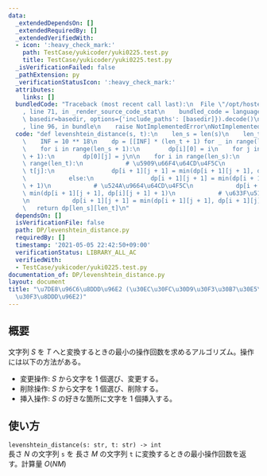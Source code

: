 ```yaml
---
data:
  _extendedDependsOn: []
  _extendedRequiredBy: []
  _extendedVerifiedWith:
  - icon: ':heavy_check_mark:'
    path: TestCase/yukicoder/yuki0225.test.py
    title: TestCase/yukicoder/yuki0225.test.py
  _isVerificationFailed: false
  _pathExtension: py
  _verificationStatusIcon: ':heavy_check_mark:'
  attributes:
    links: []
  bundledCode: "Traceback (most recent call last):\n  File \"/opt/hostedtoolcache/Python/3.10.4/x64/lib/python3.10/site-packages/onlinejudge_verify/documentation/build.py\"\
    , line 71, in _render_source_code_stat\n    bundled_code = language.bundle(stat.path,\
    \ basedir=basedir, options={'include_paths': [basedir]}).decode()\n  File \"/opt/hostedtoolcache/Python/3.10.4/x64/lib/python3.10/site-packages/onlinejudge_verify/languages/python.py\"\
    , line 96, in bundle\n    raise NotImplementedError\nNotImplementedError\n"
  code: "def levenshtein_distance(s, t):\n    len_s = len(s)\n    len_t = len(t)\n\
    \    INF = 10 ** 18\n    dp = [[INF] * (len_t + 1) for _ in range(len_s + 1)]\n\
    \    for i in range(len_s + 1):\n        dp[i][0] = i\n    for j in range(len_t\
    \ + 1):\n        dp[0][j] = j\n\n    for i in range(len_s):\n        for j in\
    \ range(len_t):\n            # \u5909\u66F4\u64CD\u4F5C\n            if s[i] ==\
    \ t[j]:\n                dp[i + 1][j + 1] = min(dp[i + 1][j + 1], dp[i][j])\n\
    \            else:\n                dp[i + 1][j + 1] = min(dp[i + 1][j + 1], dp[i][j]\
    \ + 1)\n            # \u524A\u9664\u64CD\u4F5C\n            dp[i + 1][j + 1] =\
    \ min(dp[i + 1][j + 1], dp[i][j + 1] + 1)\n            # \u633F\u5165\u64CD\u4F5C\
    \n            dp[i + 1][j + 1] = min(dp[i + 1][j + 1], dp[i + 1][j] + 1)\n\n \
    \   return dp[len_s][len_t]\n"
  dependsOn: []
  isVerificationFile: false
  path: DP/levenshtein_distance.py
  requiredBy: []
  timestamp: '2021-05-05 22:42:50+09:00'
  verificationStatus: LIBRARY_ALL_AC
  verifiedWith:
  - TestCase/yukicoder/yuki0225.test.py
documentation_of: DP/levenshtein_distance.py
layout: document
title: "\u7DE8\u96C6\u8DDD\u96E2 (\u30EC\u30FC\u30D9\u30F3\u30B7\u30E5\u30BF\u30A4\
  \u30F3\u8DDD\u96E2)"
---
```


## 概要
文字列 $S$ を $T$ へと変換するときの最小の操作回数を求めるアルゴリズム。操作には以下の方法がある。
 - 変更操作: $S$ から文字を $1$ 個選び、変更する。
 - 削除操作: $S$ から文字を $1$ 個選び、削除する。 
 - 挿入操作: $S$ の好きな箇所に文字を $1$ 個挿入する。

## 使い方
`levenshtein_distance(s: str, t: str) -> int`  
長さ $N$ の文字列 `s` を 長さ $M$ の文字列 `t` に変換するときの最小操作回数を返す。計算量 $O(NM)$
